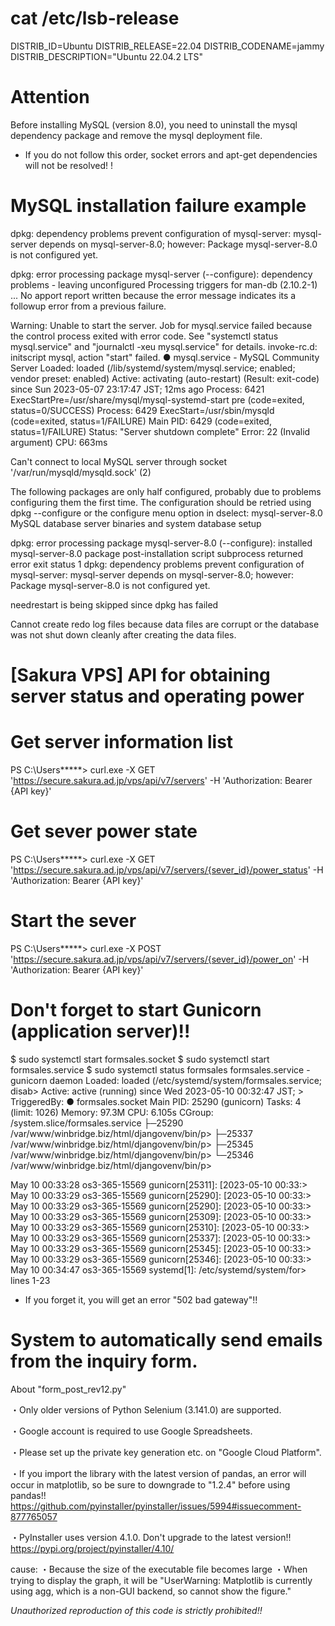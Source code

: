 # cat /etc/lsb-release
DISTRIB_ID=Ubuntu
DISTRIB_RELEASE=22.04
DISTRIB_CODENAME=jammy
DISTRIB_DESCRIPTION="Ubuntu 22.04.2 LTS"

# Attention
Before installing MySQL (version 8.0), you need to uninstall the mysql dependency package and remove the mysql deployment file.
* If you do not follow this order, socket errors and apt-get dependencies will not be resolved! !

# MySQL installation failure example
dpkg: dependency problems prevent configuration of mysql-server:
 mysql-server depends on mysql-server-8.0; however:
  Package mysql-server-8.0 is not configured yet.

dpkg: error processing package mysql-server (--configure):
 dependency problems - leaving unconfigured
Processing triggers for man-db (2.10.2-1) ...
No apport report written because the error message indicates its a followup error from a previous failure.

Warning: Unable to start the server.
Job for mysql.service failed because the control process exited with error code.
See "systemctl status mysql.service" and "journalctl -xeu mysql.service" for details.
invoke-rc.d: initscript mysql, action "start" failed.
● mysql.service - MySQL Community Server
     Loaded: loaded (/lib/systemd/system/mysql.service; enabled; vendor preset: enabled)
     Active: activating (auto-restart) (Result: exit-code) since Sun 2023-05-07 23:17:47 JST; 12ms ago
    Process: 6421 ExecStartPre=/usr/share/mysql/mysql-systemd-start pre (code=exited, status=0/SUCCESS)
    Process: 6429 ExecStart=/usr/sbin/mysqld (code=exited, status=1/FAILURE)
   Main PID: 6429 (code=exited, status=1/FAILURE)
     Status: "Server shutdown complete"
      Error: 22 (Invalid argument)
        CPU: 663ms

Can't connect to local MySQL server through socket '/var/run/mysqld/mysqld.sock' (2)

The following packages are only half configured, probably due to problems
configuring them the first time.  The configuration should be retried using
dpkg --configure <package> or the configure menu option in dselect:
 mysql-server-8.0     MySQL database server binaries and system database setup

dpkg: error processing package mysql-server-8.0 (--configure):
 installed mysql-server-8.0 package post-installation script subprocess returned error exit status 1
dpkg: dependency problems prevent configuration of mysql-server:
 mysql-server depends on mysql-server-8.0; however:
  Package mysql-server-8.0 is not configured yet.

needrestart is being skipped since dpkg has failed

Cannot create redo log files because data files are corrupt or the database was not shut down cleanly after creating the data files.

# [Sakura VPS] API for obtaining server status and operating power

# Get server information list
PS C:\Users\*****> curl.exe -X GET 'https://secure.sakura.ad.jp/vps/api/v7/servers' -H 'Authorization: Bearer {API key}'

# Get sever power state
PS C:\Users\*****> curl.exe -X GET 'https://secure.sakura.ad.jp/vps/api/v7/servers/{sever_id}/power_status' -H 'Authorization: Bearer {API key}'

# Start the sever
PS C:\Users\*****> curl.exe -X POST 'https://secure.sakura.ad.jp/vps/api/v7/servers/{sever_id}/power_on' -H 'Authorization: Bearer {API key}'

# Don't forget to start Gunicorn (application server)!!
$ sudo systemctl start formsales.socket
$ sudo systemctl start formsales.service
$ sudo systemctl status formsales
formsales.service - gunicorn daemon
     Loaded: loaded (/etc/systemd/system/formsales.service; disab>
     Active: active (running) since Wed 2023-05-10 00:32:47 JST; >
TriggeredBy: ● formsales.socket
   Main PID: 25290 (gunicorn)
      Tasks: 4 (limit: 1026)
     Memory: 97.3M
        CPU: 6.105s
     CGroup: /system.slice/formsales.service
             ├─25290 /var/www/winbridge.biz/html/djangovenv/bin/p>
             ├─25337 /var/www/winbridge.biz/html/djangovenv/bin/p>
             ├─25345 /var/www/winbridge.biz/html/djangovenv/bin/p>
             └─25346 /var/www/winbridge.biz/html/djangovenv/bin/p>

May 10 00:33:28 os3-365-15569 gunicorn[25311]: [2023-05-10 00:33:>
May 10 00:33:29 os3-365-15569 gunicorn[25290]: [2023-05-10 00:33:>
May 10 00:33:29 os3-365-15569 gunicorn[25290]: [2023-05-10 00:33:>
May 10 00:33:29 os3-365-15569 gunicorn[25309]: [2023-05-10 00:33:>
May 10 00:33:29 os3-365-15569 gunicorn[25310]: [2023-05-10 00:33:>
May 10 00:33:29 os3-365-15569 gunicorn[25337]: [2023-05-10 00:33:>
May 10 00:33:29 os3-365-15569 gunicorn[25345]: [2023-05-10 00:33:>
May 10 00:33:29 os3-365-15569 gunicorn[25346]: [2023-05-10 00:33:>
May 10 00:34:47 os3-365-15569 systemd[1]: /etc/systemd/system/for>
lines 1-23

* If you forget it, you will get an error "502 bad gateway"!!

# System to automatically send emails from the inquiry form.

About "form_post_rev12.py"

・Only older versions of Python Selenium (3.141.0) are supported.

・Google account is required to use Google Spreadsheets.

・Please set up the private key generation etc. on "Google Cloud Platform".

・If you import the library with the latest version of pandas, an error will occur in matplotlib, so be sure to downgrade to "1.2.4" before using pandas!!
https://github.com/pyinstaller/pyinstaller/issues/5994#issuecomment-877765057

・PyInstaller uses version 4.1.0.
Don't upgrade to the latest version!!
https://pypi.org/project/pyinstaller/4.10/

cause:
・Because the size of the executable file becomes large
・When trying to display the graph, it will be "UserWarning: Matplotlib is currently using agg, which is a non-GUI backend, so cannot show the figure."


*Unauthorized reproduction of this code is strictly prohibited!!*
